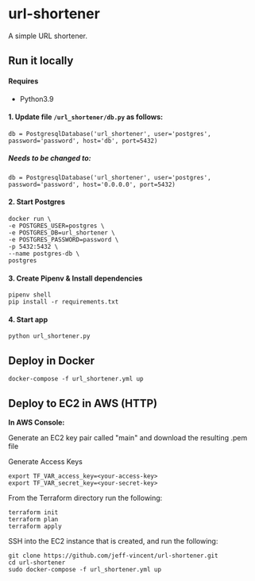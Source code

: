 # url-shortener

A simple URL shortener. 

## Run it locally

#### Requires 
- Python3.9

#### 1. Update file `/url_shortener/db.py` as follows:

`db = PostgresqlDatabase('url_shortener', user='postgres', password='password',
                           host='db', port=5432)`
##### Needs to be changed to:

`db = PostgresqlDatabase('url_shortener', user='postgres', password='password',
                           host='0.0.0.0', port=5432)`

#### 2. Start Postgres

```
docker run \
-e POSTGRES_USER=postgres \
-e POSTGRES_DB=url_shortener \
-e POSTGRES_PASSWORD=password \
-p 5432:5432 \
--name postgres-db \
postgres
```
#### 3. Create Pipenv & Install dependencies
```
pipenv shell
pip install -r requirements.txt
```

#### 4. Start app
`python url_shortener.py`

## Deploy in Docker
`docker-compose -f url_shortener.yml up`

## Deploy to EC2 in AWS (HTTP)
**In AWS Console:**

Generate an EC2 key pair called "main" and download the resulting .pem file

Generate Access Keys
```
export TF_VAR_access_key=<your-access-key>
export TF_VAR_secret_key=<your-secret-key>
```

From the Terraform directory run the following:
```
terraform init
terraform plan
terraform apply
```

SSH into the EC2 instance that is created, and run the following:
```
git clone https://github.com/jeff-vincent/url-shortener.git
cd url-shortener
sudo docker-compose -f url_shortener.yml up
```
